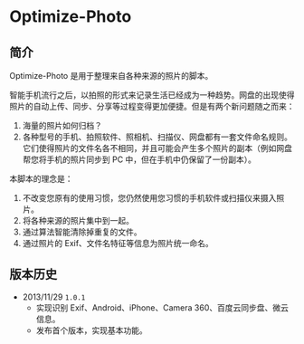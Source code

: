 Optimize-Photo
==============

简介
----
Optimize-Photo 是用于整理来自各种来源的照片的脚本。

智能手机流行之后，以拍照的形式来记录生活已经成为一种趋势。网盘的出现使得照片的自动上传、同步、分享等过程变得更加便捷。但是有两个新问题随之而来：

1. 海量的照片如何归档？
2. 各种型号的手机、拍照软件、照相机、扫描仪、网盘都有一套文件命名规则。它们使得照片的文件名各不相同，并且可能会产生多个照片的副本（例如网盘帮您将手机的照片同步到 PC 中，但在手机中仍保留了一份副本）。

本脚本的理念是：

1. 不改变您原有的使用习惯，您仍然使用您习惯的手机软件或扫描仪来摄入照片。
2. 将各种来源的照片集中到一起。
3. 通过算法智能清除掉重复的文件。
4. 通过照片的 Exif、文件名特征等信息为照片统一命名。

版本历史
--------
- 2013/11/29 `1.0.1`
	- 实现识别 Exif、Android、iPhone、Camera 360、百度云同步盘、微云信息。
	- 发布首个版本，实现基本功能。